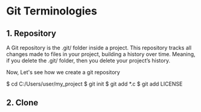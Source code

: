 # Git Terminologies

## 1. Repository
A Git repository is the .git/ folder inside a project. 
This repository tracks all changes made to files in your project,
 building a history over time. Meaning, if you delete the .git/ folder, 
 then you delete your project’s history.
 
 Now, Let's see how we create a git repository
 
$ cd C:/Users/user/my_project
$ git init
$ git add *.c
$ git add LICENSE


## 2. Clone
